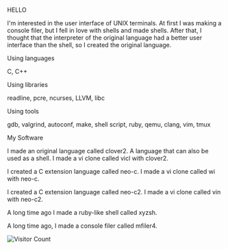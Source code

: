 HELLO

I'm interested in the user interface of UNIX terminals. At first I was making a console filer, but I fell in love with shells and made shells. After that, I thought that the interpreter of the original language had a better user interface than the shell, so I created the original language.

Using languages

C, C++

Using libraries

readline, pcre, ncurses, LLVM, libc

Using tools

gdb, valgrind, autoconf, make, shell script, ruby, qemu, clang, vim, tmux

My Software

I made an original language called clover2. A language that can also be used as a shell. I made a vi clone called vicl with clover2.

I created a C extension language called neo-c. I made a vi clone called wi with neo-c.

I created a C extension language called neo-c2. I made a vi clone called vin with neo-c2.

A long time ago I made a ruby-like shell called xyzsh.

A long time ago, I made a console filer called mfiler4.

![Visitor Count](https://profile-counter.glitch.me/ab25cq/count.svg)

